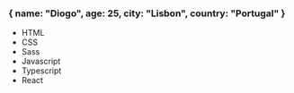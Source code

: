 ### { name: "Diogo", age: 25, city: "Lisbon", country: "Portugal" }

* HTML
* CSS
* Sass
* Javascript
* Typescript
* React
